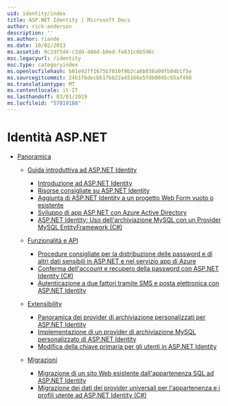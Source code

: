 ```yaml
---
uid: identity/index
title: ASP.NET Identity | Microsoft Docs
author: rick-anderson
description: ''
ms.author: riande
ms.date: 10/02/2013
ms.assetid: 0c2df5d4-c2dd-486d-b0ed-fe831c6b596c
msc.legacyurl: /identity
msc.type: categoryindex
ms.openlocfilehash: b81e92ff1675b7810f9b2ca8b038a99fb84b1f5e
ms.sourcegitcommit: 24b1f6decbb17bb22a45166e5fdb0845c65af498
ms.translationtype: MT
ms.contentlocale: it-IT
ms.lasthandoff: 03/01/2019
ms.locfileid: "57019188"
---
```

<a name="aspnet-identity"></a>Identità ASP.NET
====================
- [Panoramica](overview/index.md)

    - [Guida introduttiva ad ASP.NET Identity](overview/getting-started/index.md)

        - [Introduzione ad ASP.NET Identity](overview/getting-started/introduction-to-aspnet-identity.md)
        - [Risorse consigliate su ASP.NET Identity](overview/getting-started/aspnet-identity-recommended-resources.md)
        - [Aggiunta di ASP.NET Identity a un progetto Web Form vuoto o esistente](overview/getting-started/adding-aspnet-identity-to-an-empty-or-existing-web-forms-project.md)
        - [Sviluppo di app ASP.NET con Azure Active Directory](overview/getting-started/developing-aspnet-apps-with-windows-azure-active-directory.md)
        - [ASP.NET Identity: Uso dell'archiviazione MySQL con un Provider MySQL EntityFramework (C#)](overview/getting-started/aspnet-identity-using-mysql-storage-with-an-entityframework-mysql-provider.md)
    - [Funzionalità e API](overview/features-api/index.md)

        - [Procedure consigliate per la distribuzione delle password e di altri dati sensibili in ASP.NET e nel servizio app di Azure](overview/features-api/best-practices-for-deploying-passwords-and-other-sensitive-data-to-aspnet-and-azure.md)
        - [Conferma dell'account e recupero della password con ASP.NET Identity (C#)](overview/features-api/account-confirmation-and-password-recovery-with-aspnet-identity.md)
        - [Autenticazione a due fattori tramite SMS e posta elettronica con ASP.NET Identity](overview/features-api/two-factor-authentication-using-sms-and-email-with-aspnet-identity.md)
    - [Extensibility](overview/extensibility/index.md)

        - [Panoramica dei provider di archiviazione personalizzati per ASP.NET Identity](overview/extensibility/overview-of-custom-storage-providers-for-aspnet-identity.md)
        - [Implementazione di un provider di archiviazione MySQL personalizzato di ASP.NET Identity](overview/extensibility/implementing-a-custom-mysql-aspnet-identity-storage-provider.md)
        - [Modifica della chiave primaria per gli utenti in ASP.NET Identity](overview/extensibility/change-primary-key-for-users-in-aspnet-identity.md)
    - [Migrazioni](overview/migrations/index.md)

        - [Migrazione di un sito Web esistente dall'appartenenza SQL ad ASP.NET Identity](overview/migrations/migrating-an-existing-website-from-sql-membership-to-aspnet-identity.md)
        - [Migrazione dei dati dei provider universali per l'appartenenza e i profili utente ad ASP.NET Identity (C#)](overview/migrations/migrating-universal-provider-data-for-membership-and-user-profiles-to-aspnet-identity.md)
